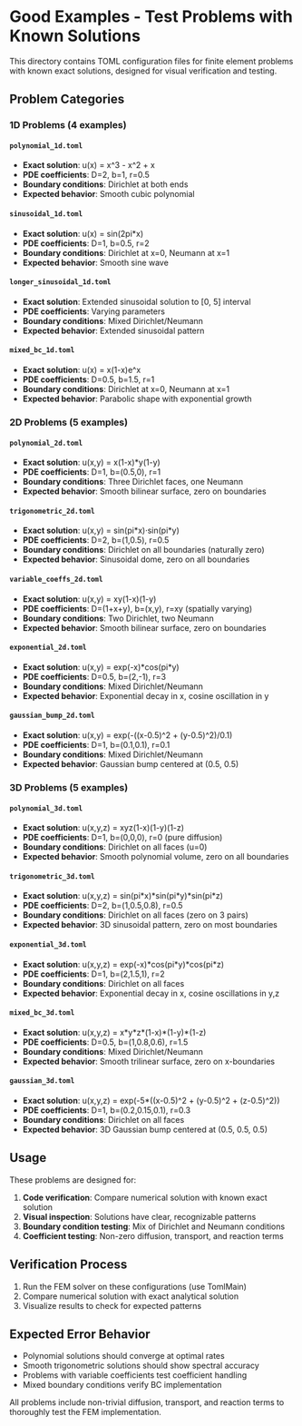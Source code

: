 # Good Examples - Test Problems with Known Solutions

This directory contains TOML configuration files for finite element problems with known exact solutions, designed for visual verification and testing.

## Problem Categories

### 1D Problems (4 examples)

#### `polynomial_1d.toml`
- **Exact solution**: u(x) = x^3 - x^2 + x
- **PDE coefficients**: D=2, b=1, r=0.5
- **Boundary conditions**: Dirichlet at both ends
- **Expected behavior**: Smooth cubic polynomial

#### `sinusoidal_1d.toml`
- **Exact solution**: u(x) = sin(2pi*x)
- **PDE coefficients**: D=1, b=0.5, r=2
- **Boundary conditions**: Dirichlet at x=0, Neumann at x=1
- **Expected behavior**: Smooth sine wave

#### `longer_sinusoidal_1d.toml`
- **Exact solution**: Extended sinusoidal solution to [0, 5] interval
- **PDE coefficients**: Varying parameters
- **Boundary conditions**: Mixed Dirichlet/Neumann
- **Expected behavior**: Extended sinusoidal pattern

#### `mixed_bc_1d.toml`
- **Exact solution**: u(x) = x(1-x)e^x
- **PDE coefficients**: D=0.5, b=1.5, r=1
- **Boundary conditions**: Dirichlet at x=0, Neumann at x=1
- **Expected behavior**: Parabolic shape with exponential growth

### 2D Problems (5 examples)

#### `polynomial_2d.toml`
- **Exact solution**: u(x,y) = x(1-x)\*y(1-y)
- **PDE coefficients**: D=1, b=(0.5,0), r=1
- **Boundary conditions**: Three Dirichlet faces, one Neumann
- **Expected behavior**: Smooth bilinear surface, zero on boundaries

#### `trigonometric_2d.toml`
- **Exact solution**: u(x,y) = sin(pi\*x)·sin(pi\*y)
- **PDE coefficients**: D=2, b=(1,0.5), r=0.5
- **Boundary conditions**: Dirichlet on all boundaries (naturally zero)
- **Expected behavior**: Sinusoidal dome, zero on all boundaries

#### `variable_coeffs_2d.toml`
- **Exact solution**: u(x,y) = xy(1-x)(1-y)
- **PDE coefficients**: D=(1+x+y), b=(x,y), r=xy (spatially varying)
- **Boundary conditions**: Two Dirichlet, two Neumann
- **Expected behavior**: Smooth bilinear surface, zero on boundaries

#### `exponential_2d.toml`
- **Exact solution**: u(x,y) = exp(-x)\*cos(pi\*y)
- **PDE coefficients**: D=0.5, b=(2,-1), r=3
- **Boundary conditions**: Mixed Dirichlet/Neumann
- **Expected behavior**: Exponential decay in x, cosine oscillation in y

#### `gaussian_bump_2d.toml`
- **Exact solution**: u(x,y) = exp(-((x-0.5)\^2 + (y-0.5)\^2)/0.1)
- **PDE coefficients**: D=1, b=(0.1,0.1), r=0.1
- **Boundary conditions**: Mixed Dirichlet/Neumann
- **Expected behavior**: Gaussian bump centered at (0.5, 0.5)

### 3D Problems (5 examples)

#### `polynomial_3d.toml`
- **Exact solution**: u(x,y,z) = xyz(1-x)(1-y)(1-z)
- **PDE coefficients**: D=1, b=(0,0,0), r=0 (pure diffusion)
- **Boundary conditions**: Dirichlet on all faces (u=0)
- **Expected behavior**: Smooth polynomial volume, zero on all boundaries

#### `trigonometric_3d.toml`
- **Exact solution**: u(x,y,z) = sin(pi\*x)\*sin(pi\*y)\*sin(pi\*z)
- **PDE coefficients**: D=2, b=(1,0.5,0.8), r=0.5
- **Boundary conditions**: Dirichlet on all faces (zero on 3 pairs)
- **Expected behavior**: 3D sinusoidal pattern, zero on most boundaries

#### `exponential_3d.toml`
- **Exact solution**: u(x,y,z) = exp(-x)\*cos(pi\*y)\*cos(pi\*z)
- **PDE coefficients**: D=1, b=(2,1.5,1), r=2
- **Boundary conditions**: Dirichlet on all faces
- **Expected behavior**: Exponential decay in x, cosine oscillations in y,z

#### `mixed_bc_3d.toml`
- **Exact solution**: u(x,y,z) = x\*y\*z\*(1-x)\*(1-y)\*(1-z)
- **PDE coefficients**: D=0.5, b=(1,0.8,0.6), r=1.5
- **Boundary conditions**: Mixed Dirichlet/Neumann
- **Expected behavior**: Smooth trilinear surface, zero on x-boundaries

#### `gaussian_3d.toml`
- **Exact solution**: u(x,y,z) = exp(-5\*((x-0.5)\^2 + (y-0.5)\^2 + (z-0.5)\^2))
- **PDE coefficients**: D=1, b=(0.2,0.15,0.1), r=0.3
- **Boundary conditions**: Dirichlet on all faces
- **Expected behavior**: 3D Gaussian bump centered at (0.5, 0.5, 0.5)

## Usage

These problems are designed for:
1. **Code verification**: Compare numerical solution with known exact solution
2. **Visual inspection**: Solutions have clear, recognizable patterns
3. **Boundary condition testing**: Mix of Dirichlet and Neumann conditions
4. **Coefficient testing**: Non-zero diffusion, transport, and reaction terms

## Verification Process

1. Run the FEM solver on these configurations (use TomlMain)
2. Compare numerical solution with exact analytical solution 
4. Visualize results to check for expected patterns

## Expected Error Behavior

- Polynomial solutions should converge at optimal rates
- Smooth trigonometric solutions should show spectral accuracy
- Problems with variable coefficients test coefficient handling
- Mixed boundary conditions verify BC implementation

All problems include non-trivial diffusion, transport, and reaction terms to thoroughly test the FEM implementation.
